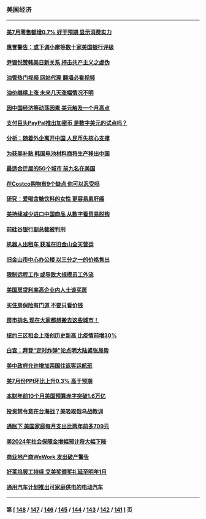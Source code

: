 ### 美国经济
---
#### [美7月零售额增0.7% 好于预期 显示消费实力](../../pages/ncid1078158/n14054651.md?08160845) 
#### [惠誉警告：或下调小摩等数十家美国银行评级](../../pages/ncid1078158/n14054594.md?08160845) 
#### [尹锡悦赞韩美日新关系 抨击共产主义之虚伪](../../pages/ncid1078158/n14054236.md?08160845) 
#### [油管热门视频 网站代理 翻墙必看视频](http://138.2.39.72:81/youtube.html?epic-marker?08160845)
#### [油价继续上涨 未来几天涨幅情况不明](../../pages/ncid1078158/n14054007.md?08160845) 
#### [因中国经济等动荡因素 美元触及一个月高点](../../pages/ncid1078158/n14053923.md?08160845) 
#### [支付巨头PayPal推出加密币 是数字美元的试点吗？](../../pages/ncid1078158/n14053493.md?08160845) 
#### [分析：随着外企离开中国 人民币失核心支撑](../../pages/ncid1078158/n14053433.md?08160845) 
#### [为获美补贴 韩国电池材料商将生产移出中国](../../pages/ncid1078158/n14053342.md?08160845) 
#### [最适合迁居的50个城市 前九名在美国](../../pages/ncid1078158/n14046203.md?08160845) 
#### [在Costco购物有9个缺点 你可以忍受吗](../../pages/ncid1078158/n14048734.md?08160845) 
#### [研究：爱喝含糖饮料的女性 更容易患肝癌](../../pages/ncid1078158/n14053149.md?08160845) 
#### [美持续减少进口中国商品 从数字看贸易脱钩](../../pages/ncid1078158/n14052943.md?08160845) 
#### [前硅谷银行副总裁被判刑](../../pages/ncid1078158/n14052942.md?08160845) 
#### [机器人出租车 获准在旧金山全天营运](../../pages/ncid1078158/n14052827.md?08160845) 
#### [旧金山市中心办公楼 以三分之一的价格售出](../../pages/ncid1078158/n14052796.md?08160845) 
#### [限制远程工作 或导致大规模员工外流](../../pages/ncid1078158/n14052788.md?08160845) 
#### [美国房贷利率高企业内人士谈买房](../../pages/ncid1078158/n14052779.md?08160845) 
#### [买住房保险有门道 不要只看价钱](../../pages/ncid1078158/n14052777.md?08160845) 
#### [房市排名 现在大家都想搬去这些城市！](../../pages/ncid1078158/n14052750.md?08160845) 
#### [纽约三区租金上涨创历史新高 比疫情前增30%](../../pages/ncid1078158/n14052669.md?08160845) 
#### [白宫：拜登“定时炸弹”论点明大陆紧张局势](../../pages/ncid1078158/n14052605.md?08160845) 
#### [美中政府允许增加两国往返客运航班](../../pages/ncid1078158/n14052589.md?08160845) 
#### [美7月份PPI环比上升0.3% 高于预期](../../pages/ncid1078158/n14052542.md?08160845) 
#### [本财年前10个月美国预算赤字突破1.6万亿](../../pages/ncid1078158/n14052557.md?08160845) 
#### [投资禁令意在台海战？美吸取俄乌战教训](../../pages/ncid1078158/n14052520.md?08160845) 
#### [通胀下 美国家庭每月支出比两年前多709元](../../pages/ncid1078158/n14052575.md?08160845) 
#### [美2024年社会保障金增幅预计将大幅下降](../../pages/ncid1078158/n14052483.md?08160845) 
#### [商业地产商WeWork 发出破产警告](../../pages/ncid1078158/n14052145.md?08160845) 
#### [好莱坞罢工持续 艾美奖颁奖礼延至明年1月](../../pages/ncid1078158/n14051855.md?08160845) 
#### [通用汽车计划推出可家庭供电的电动汽车](../../pages/ncid1078158/n14051842.md?08160845) 

---
#### 第 [ [148](./148.md?08160845) / [147](./147.md?08160845) / [146](./146.md?08160845) / [145](./145.md?08160845) / [144](./144.md?08160845) / [143](./143.md?08160845) / [142](./142.md?08160845) / [141](./141.md?08160845) ] 页
